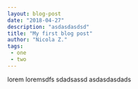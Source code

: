 ```yaml
---
layout: blog-post
date: "2018-04-27"
description: "asdasdasdsd"
title: "My first blog post"
author: "Nicola Z."
tags:  
 - one
 - two
---
```


lorem loremsdfs sdadsassd
asdasdasdads